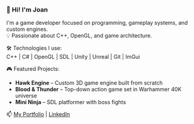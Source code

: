 ### 👋 Hi! I'm Joan
I'm a game developer focused on programming, gameplay systems, and custom engines.  
💡 Passionate about C++, OpenGL, and game architecture.  

🛠️ Technologies I use:  
C++ | C# | OpenGL | SDL | Unity | Unreal | Git | ImGui 

🎮 Featured Projects:
- **Hawk Engine** – Custom 3D game engine built from scratch
- **Blood & Thunder** – Top-down action game set in Warhammer 40K universe
- **Mini Ninja** – SDL platformer with boss fights

📫 [My Portfolio](https://sites.google.com/view/joanmarquesbesses/home) | [LinkedIn](https://www.linkedin.com/in/joanmarquesbesses)
